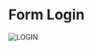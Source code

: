 # Form Login
![LOGIN](https://user-images.githubusercontent.com/88993892/137604825-036ab6bc-6a14-418a-a04f-369734d691e4.png)
